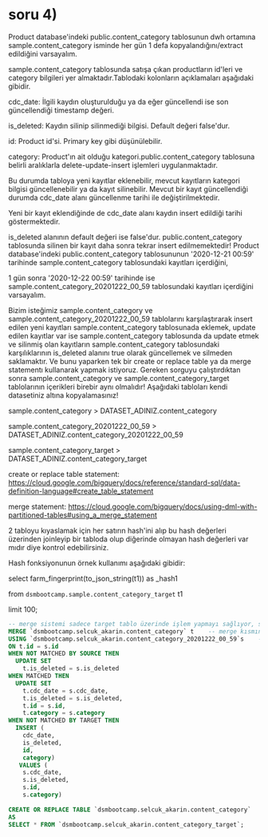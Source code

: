 # soru 4)
Product database'indeki public.content_category tablosunun dwh ortamına sample.content_category isminde her gün 1 defa kopyalandığını/extract edildiğini varsayalım.

sample.content_category tablosunda satışa çıkan productların id'leri ve category bilgileri yer almaktadır.​Tablodaki kolonların açıklamaları aşağıdaki gibidir.

cdc_date: İlgili kaydın oluşturulduğu ya da eğer güncellendi ise son güncellendiği timestamp değeri.

is_deleted: Kaydın silinip silinmediği bilgisi. Default değeri false'dur.

id: Product id'si. Primary key gibi düşünülebilir.

category: Product'ın ait olduğu kategori.​public.content_category tablosuna belirli aralıklarla delete-update-insert işlemleri uygulanmaktadır.

Bu durumda tabloya yeni kayıtlar eklenebilir, mevcut kayıtların kategori bilgisi güncellenebilir ya da kayıt silinebilir.
Mevcut bir kayıt güncellendiği durumda cdc_date alanı güncellenme tarihi ile değiştirilmektedir.

Yeni bir kayıt eklendiğinde de cdc_date alanı kaydın insert edildiği tarihi göstermektedir.

is_deleted alanının default değeri ise false'dur. public.content_category tablosunda silinen bir kayıt daha sonra tekrar insert edilmemektedir!
​Product database'indeki public.content_category tablosununun '2020-12-21 00:59' tarihinde sample.content_category tablosundaki kayıtları içerdiğini,

1 gün sonra '2020-12-22 00:59' tarihinde ise sample.content_category_20201222_00_59 tablosundaki kayıtları içerdiğini varsayalım.
​

Bizim isteğimiz sample.content_category ve sample.content_category_20201222_00_59 tablolarını karşılaştırarak
insert edilen yeni kayıtları sample.content_category tablosunada eklemek,
update edilen kayıtlar var ise sample.content_category tablosunda da update etmek ve
silinmiş olan kayıtların sample.content_category tablosundaki karşılıklarının is_deleted alanını true olarak güncellemek ve silmeden saklamaktır.
Ve bunu yaparken tek bir create or replace table ya da merge statementı kullanarak yapmak istiyoruz.
Gereken sorguyu çalıştırdıktan sonra sample.content_category ve sample.content_category_target tablolarının içerikleri birebir aynı olmalıdır!
​Aşağıdaki tabloları kendi datasetiniz altına kopyalamasınız!

sample.content_category > DATASET_ADINIZ.content_category

sample.content_category_20201222_00_59 > DATASET_ADINIZ.content_category_20201222_00_59

sample.content_category_target > DATASET_ADINIZ.content_category_target

​create or replace table statement: https://cloud.google.com/bigquery/docs/reference/standard-sql/data-definition-language#create_table_statement

​merge statement: https://cloud.google.com/bigquery/docs/using-dml-with-partitioned-tables#using_a_merge_statement

​2 tabloyu kıyaslamak için her satırın hash'ini alıp bu hash değerleri üzerinden joinleyip bir tabloda olup diğerinde olmayan hash değerleri var mıdır diye kontrol edebilirsiniz.

Hash fonksiyonunun örnek kullanımı aşağıdaki gibidir:

select farm_fingerprint(to_json_string(t1)) as _hash1

from `dsmbootcamp.sample.content_category_target` t1  

limit 100;  

```SQL
-- merge sistemi sadece target tablo üzerinde işlem yapmayı sağlıyor, source tablo üzerinde işlem yaptırmıyor.
MERGE `dsmbootcamp.selcuk_akarin.content_category` t    -- merge kısmına tablo vermek zorundayız.
USING `dsmbootcamp.selcuk_akarin.content_category_20201222_00_59`s    -- using'de kullanılan element sadece tablo olmak zorunda değil select de olabilir. yalnız on statement'ındaki alan unique olmalı.
ON t.id = s.id
WHEN NOT MATCHED BY SOURCE THEN
  UPDATE SET 
    t.is_deleted = s.is_deleted
WHEN MATCHED THEN
  UPDATE SET 
    t.cdc_date = s.cdc_date,
    t.is_deleted = s.is_deleted,
    t.id = s.id,
    t.category = s.category
WHEN NOT MATCHED BY TARGET THEN
  INSERT (
    cdc_date,
    is_deleted,
    id,
    category)
   VALUES (
    s.cdc_date,
    s.is_deleted,
    s.id,
    s.category)
    
CREATE OR REPLACE TABLE `dsmbootcamp.selcuk_akarin.content_category`
AS
SELECT * FROM `dsmbootcamp.selcuk_akarin.content_category_target`;
```
